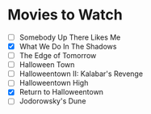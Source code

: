 # Movies to Watch 

- [ ] Somebody Up There Likes Me   
- [x] What We Do In The Shadows  
- [ ] The Edge of Tomorrow  
- [ ] Halloween Town  
- [ ] Halloweentown II: Kalabar's Revenge  
- [ ] Halloweentown High  
- [x] Return to Halloweentown  
- [ ] Jodorowsky's Dune  

